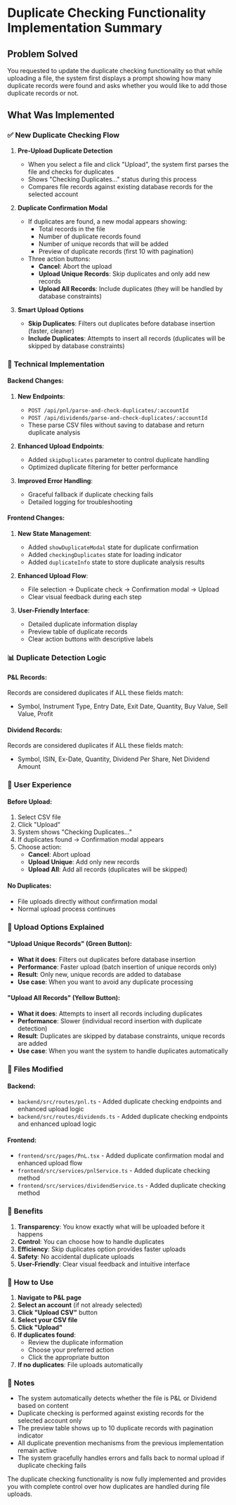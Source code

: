 # Duplicate Checking Functionality Implementation Summary

## Problem Solved
You requested to update the duplicate checking functionality so that while uploading a file, the system first displays a prompt showing how many duplicate records were found and asks whether you would like to add those duplicate records or not.

## What Was Implemented

### ✅ **New Duplicate Checking Flow**

1. **Pre-Upload Duplicate Detection**
   - When you select a file and click "Upload", the system first parses the file and checks for duplicates
   - Shows "Checking Duplicates..." status during this process
   - Compares file records against existing database records for the selected account

2. **Duplicate Confirmation Modal**
   - If duplicates are found, a new modal appears showing:
     - Total records in the file
     - Number of duplicate records found
     - Number of unique records that will be added
     - Preview of duplicate records (first 10 with pagination)
   - Three action buttons:
     - **Cancel**: Abort the upload
     - **Upload Unique Records**: Skip duplicates and only add new records
     - **Upload All Records**: Include duplicates (they will be handled by database constraints)

3. **Smart Upload Options**
   - **Skip Duplicates**: Filters out duplicates before database insertion (faster, cleaner)
   - **Include Duplicates**: Attempts to insert all records (duplicates will be skipped by database constraints)

### 🔧 **Technical Implementation**

#### Backend Changes:
1. **New Endpoints**:
   - `POST /api/pnl/parse-and-check-duplicates/:accountId`
   - `POST /api/dividends/parse-and-check-duplicates/:accountId`
   - These parse CSV files without saving to database and return duplicate analysis

2. **Enhanced Upload Endpoints**:
   - Added `skipDuplicates` parameter to control duplicate handling
   - Optimized duplicate filtering for better performance

3. **Improved Error Handling**:
   - Graceful fallback if duplicate checking fails
   - Detailed logging for troubleshooting

#### Frontend Changes:
1. **New State Management**:
   - Added `showDuplicateModal` state for duplicate confirmation
   - Added `checkingDuplicates` state for loading indicator
   - Added `duplicateInfo` state to store duplicate analysis results

2. **Enhanced Upload Flow**:
   - File selection → Duplicate check → Confirmation modal → Upload
   - Clear visual feedback during each step

3. **User-Friendly Interface**:
   - Detailed duplicate information display
   - Preview table of duplicate records
   - Clear action buttons with descriptive labels

### 📊 **Duplicate Detection Logic**

#### P&L Records:
Records are considered duplicates if ALL these fields match:
- Symbol, Instrument Type, Entry Date, Exit Date, Quantity, Buy Value, Sell Value, Profit

#### Dividend Records:
Records are considered duplicates if ALL these fields match:
- Symbol, ISIN, Ex-Date, Quantity, Dividend Per Share, Net Dividend Amount

### 🎯 **User Experience**

#### Before Upload:
1. Select CSV file
2. Click "Upload"
3. System shows "Checking Duplicates..."
4. If duplicates found → Confirmation modal appears
5. Choose action:
   - **Cancel**: Abort upload
   - **Upload Unique**: Add only new records
   - **Upload All**: Add all records (duplicates will be skipped)

#### No Duplicates:
- File uploads directly without confirmation modal
- Normal upload process continues

### 🔄 **Upload Options Explained**

#### "Upload Unique Records" (Green Button):
- **What it does**: Filters out duplicates before database insertion
- **Performance**: Faster upload (batch insertion of unique records only)
- **Result**: Only new, unique records are added to database
- **Use case**: When you want to avoid any duplicate processing

#### "Upload All Records" (Yellow Button):
- **What it does**: Attempts to insert all records including duplicates
- **Performance**: Slower (individual record insertion with duplicate detection)
- **Result**: Duplicates are skipped by database constraints, unique records are added
- **Use case**: When you want the system to handle duplicates automatically

### 📁 **Files Modified**

#### Backend:
- `backend/src/routes/pnl.ts` - Added duplicate checking endpoints and enhanced upload logic
- `backend/src/routes/dividends.ts` - Added duplicate checking endpoints and enhanced upload logic

#### Frontend:
- `frontend/src/pages/PnL.tsx` - Added duplicate confirmation modal and enhanced upload flow
- `frontend/src/services/pnlService.ts` - Added duplicate checking method
- `frontend/src/services/dividendService.ts` - Added duplicate checking method

### 🚀 **Benefits**

1. **Transparency**: You know exactly what will be uploaded before it happens
2. **Control**: You can choose how to handle duplicates
3. **Efficiency**: Skip duplicates option provides faster uploads
4. **Safety**: No accidental duplicate uploads
5. **User-Friendly**: Clear visual feedback and intuitive interface

### 🔧 **How to Use**

1. **Navigate to P&L page**
2. **Select an account** (if not already selected)
3. **Click "Upload CSV"** button
4. **Select your CSV file**
5. **Click "Upload"**
6. **If duplicates found**:
   - Review the duplicate information
   - Choose your preferred action
   - Click the appropriate button
7. **If no duplicates**: File uploads automatically

### 📝 **Notes**

- The system automatically detects whether the file is P&L or Dividend based on content
- Duplicate checking is performed against existing records for the selected account only
- The preview table shows up to 10 duplicate records with pagination indicator
- All duplicate prevention mechanisms from the previous implementation remain active
- The system gracefully handles errors and falls back to normal upload if duplicate checking fails

The duplicate checking functionality is now fully implemented and provides you with complete control over how duplicates are handled during file uploads.
